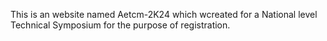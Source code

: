 This is an website named Aetcm-2K24 which wcreated for a National level Technical Symposium for the purpose of registration.